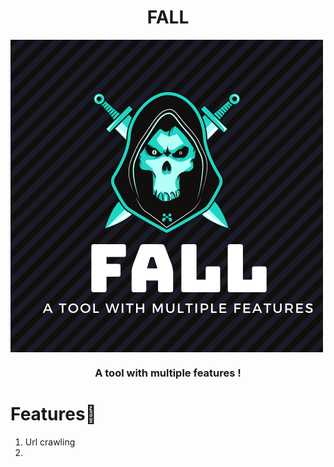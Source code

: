<h1 align="center">FALL</h1>
<img align="center" src="https://github.com/DevanshRaghav75/FALL/blob/main/FALL%20logo.png"/>
<h3 align="center">A tool with multiple features !</h3>

# Features🍳

1. Url crawling
2. 

